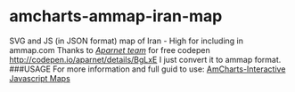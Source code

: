 amcharts-ammap-iran-map
=======================

SVG and JS (in JSON format) map of Iran - High for including in ammap.com
Thanks to [*Aparnet team*](http://aparnet.ir) for free codepen http://codepen.io/aparnet/details/BgLxE
I just convert it to ammap format.
###USAGE
For more information and full guid to use:
[AmCharts-Interactive Javascript Maps](http://www.amcharts.com/javascript-maps/)

